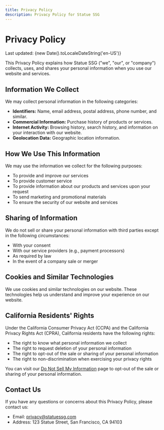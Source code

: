 ```yaml
---
title: Privacy Policy
description: Privacy Policy for Statue SSG
---
```


# Privacy Policy

Last updated: {new Date().toLocaleDateString('en-US')}

This Privacy Policy explains how Statue SSG ("we", "our", or "company") collects, uses, and shares 
your personal information when you use our website and services.

## Information We Collect

We may collect personal information in the following categories:

- **Identifiers:** Name, email address, postal address, phone number, and similar.
- **Commercial Information:** Purchase history of products or services.
- **Internet Activity:** Browsing history, search history, and information on your interaction with our website.
- **Geolocation Data:** Geographic location information.

## How We Use This Information

We may use the information we collect for the following purposes:

- To provide and improve our services
- To provide customer service
- To provide information about our products and services upon your request
- To send marketing and promotional materials
- To ensure the security of our website and services

## Sharing of Information

We do not sell or share your personal information with third parties except in the following circumstances:

- With your consent
- With our service providers (e.g., payment processors)
- As required by law
- In the event of a company sale or merger

## Cookies and Similar Technologies

We use cookies and similar technologies on our website. These technologies help us understand and improve 
your experience on our website.

## California Residents' Rights

Under the California Consumer Privacy Act (CCPA) and the California Privacy Rights Act (CPRA), 
California residents have the following rights:

- The right to know what personal information we collect
- The right to request deletion of your personal information
- The right to opt-out of the sale or sharing of your personal information
- The right to non-discrimination when exercising your privacy rights

You can visit our [Do Not Sell My Information](/do-not-sell) 
page to opt-out of the sale or sharing of your personal information.

## Contact Us

If you have any questions or concerns about this Privacy Policy, please contact us:

- Email: [privacy@statuessg.com](mailto:privacy@statuessg.com)
- Address: 123 Statue Street, San Francisco, CA 94103 